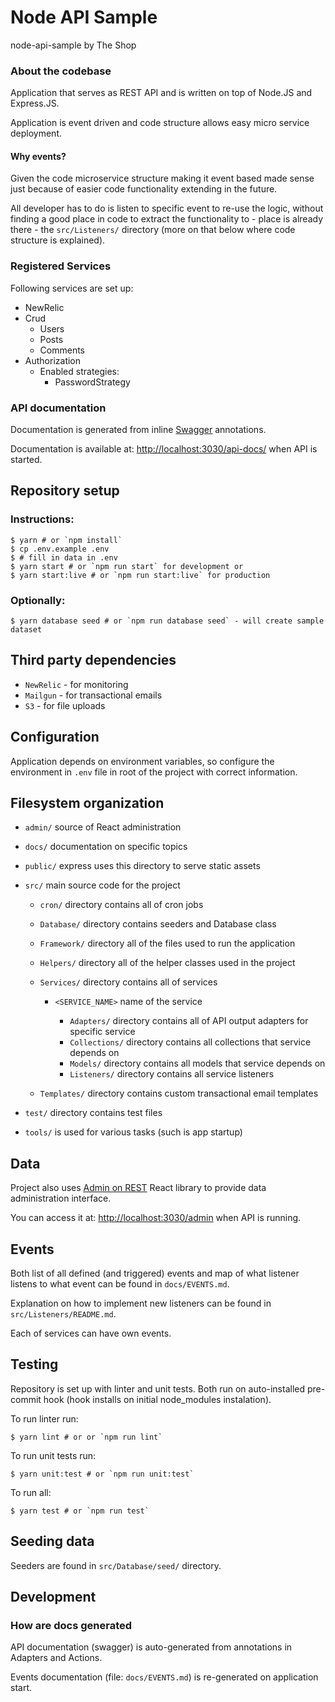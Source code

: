 # Node API Sample

node-api-sample by The Shop

### About the codebase

Application that serves as REST API and is written on top of Node.JS and Express.JS.

Application is event driven and code structure allows easy micro service deployment.

#### Why events?

Given the code microservice structure making it event based made sense just because of easier code functionality
extending in the future.

All developer has to do is listen to specific event to re-use the logic, without finding
a good place in code to extract the functionality to - place is already there - the `src/Listeners/` directory (more
on that below where code structure is explained).

### Registered Services

Following services are set up:

 - NewRelic
 - Crud
   - Users
   - Posts
   - Comments
 - Authorization
   - Enabled strategies: 
     - PasswordStrategy

### API documentation

Documentation is generated from inline [Swagger](https://swagger.io/) annotations.

Documentation is available at: [http://localhost:3030/api-docs/](http://localhost:3030/api-docs/) when API is started.

## Repository setup

### Instructions:

    $ yarn # or `npm install`
    $ cp .env.example .env
    $ # fill in data in .env
    $ yarn start # or `npm run start` for development or
    $ yarn start:live # or `npm run start:live` for production

### Optionally:

    $ yarn database seed # or `npm run database seed` - will create sample dataset

## Third party dependencies

 - `NewRelic` - for monitoring
 - `Mailgun` - for transactional emails
 - `S3` - for file uploads

## Configuration

Application depends on environment variables, so configure the
environment in `.env` file in root of the project with correct
information.

## Filesystem organization

 - `admin/` source of React administration
 - `docs/` documentation on specific topics
 - `public/` express uses this directory to serve static assets
 - `src/` main source code for the project

   - `cron/` directory contains all of cron jobs
   - `Database/` directory contains seeders and Database class
   - `Framework/` directory all of the files used to run the application
   - `Helpers/` directory all of the helper classes used in the project
   - `Services/` directory contains all of services

     - `<SERVICE_NAME>` name of the service

        - `Adapters/` directory contains all of API output adapters for specific service
        - `Collections/` directory contains all collections that service depends on
        - `Models/` directory contains all models that service depends on
        - `Listeners/` directory contains all service listeners

   - `Templates/` directory contains custom transactional email templates

 - `test/` directory contains test files
 - `tools/` is used for various tasks (such is app startup)

## Data

Project also uses [Admin on REST](https://marmelab.com/admin-on-rest/) React library to provide data administration interface.

You can access it at: [http://localhost:3030/admin](http://localhost:3030/admin) when API is running.

## Events

Both list of all defined (and triggered) events and map of what listener listens to what event can be found in `docs/EVENTS.md`.

Explanation on how to implement new listeners can be found in `src/Listeners/README.md`.

Each of services can have own events.

## Testing

Repository is set up with linter and unit tests. Both run on auto-installed pre-commit hook (hook installs on initial
node_modules instalation).

To run linter run:

    $ yarn lint # or or `npm run lint`

To run unit tests run:

    $ yarn unit:test # or `npm run unit:test`

To run all:

    $ yarn test # or `npm run test`

## Seeding data

Seeders are found in `src/Database/seed/` directory.

## Development

### How are docs generated

API documentation (swagger) is auto-generated from annotations in Adapters and Actions.

Events documentation (file: `docs/EVENTS.md`) is re-generated on application start.
